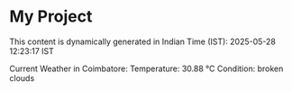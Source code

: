 # My Project

This content is dynamically generated in Indian Time (IST): 2025-05-28 12:23:17 IST


Current Weather in Coimbatore:
Temperature: 30.88 °C
Condition: broken clouds
